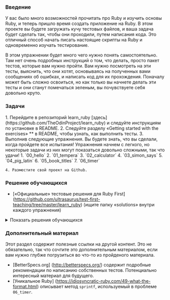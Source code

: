 ### Введение


У вас было много возможностей прочитать про Ruby и изучить основы Ruby, и теперь пришло время создать приложение на Ruby. В этом проекте вы будете загружать кучу тестовых файлов, и ваша задача будет сделать так, чтобы они проходили, путем написания кода. Это отличный способ начать писать настоящие скрипты на Ruby и одновременно изучать тестирование.

В этом упражнении будет много чего нужно понять самостоятельно. Там нет очень подробных инструкций о том, что делать, просто пакет тестов, которые вам нужно пройти. Вам нужно посмотреть на эти тесты, выяснить, что они хотят, основываясь на полученных вами сообщениях об ошибках, и написать код для их прохождения. Поначалу может быть сложно освоиться, но как только вы начнете делать эти тесты и они станут помечаться зеленым, вы почувствуете себя довольно круто.

### Задачи

<div class="lesson-content__panel" markdown="1">
    1. Перейдите в репозиторий learn_ruby [здесь] (https://github.com/TheOdinProject/learn_ruby) и следуйте инструкциям по установке в README.
    2. Следуйте разделу «Getting started with the exercises» ** в README, чтобы узнать, как выполнить тесты.
    3. Выполнив следующие упражнения. Вы будете знать, что вы сделали, когда пройдете все испытания! Упражнения начнем с легкого, но некоторые задачи из них могут показаться довольно сложными, так что удачи!
        1. `00_hello`
        2. `01_tempera`
        3. `02_calculator`
        4. `03_simon_says`
        5. `04_pig_latin`
        6. `05_book_titles`
        7. `06_timer`

    4. Разместите свой проект на Github.

</div>

### Решение обучающихся

* [«Официальные» тестовые решения для Ruby First] (https://github.com/ultrasaurus/test-first-teaching/tree/master/learn_ruby) (ищите папку «solutions» внутри каждого упражнения)

<details markdown="block">
  <summary> Показать решения обучающихся </summary>

* [Luis Rivera's solution](https://github.com/Luis846/learn_ruby)
* [Rafe Draper's solution](https://github.com/rafeDraper/learn_ruby)
* [Josh Single's solution](https://github.com/jkyereh/learn_ruby)
* [Kirubiel Shimeles' solution](https://github.com/kirubiel/learn_ruby)
* [Samuel Alonso's solution](https://github.com/samontenegro/learn_ruby)
* [George Zhu's solution](https://github.com/georgezhu11/learn_ruby)
* [Luka Salevic's solution](https://github.com/Sensanaty/learn_ruby)
* [Bola Buari's solution](https://github.com/bolah2009/learn_ruby)
* [Om Dhiraj's solution](https://github.com/odgripginger/learn_ruby)
* [Nicolas Espinoza's solution](https://github.com/nicospz/learn_ruby)
* [Braxton Lemmon's solution](https://github.com/braxtonlemmon/learn_ruby)
* [Yemre AYBEY's solution](https://github.com/YemreAybey/learn_ruby)
* [Jay Burbyga's solution](https://github.com/Jaybur1/ruby_exercises)
* [Kevin Vuong's solution](https://github.com/fffear/learn_ruby)
* [ARaut9's solution](https://github.com/ARaut9/learn_ruby)
* [Janessa Tran's solution](https://github.com/janessatran/learn_ruby)
* [Tyler Devers's solution](https://github.com/TylerDevers/learn_ruby)
* [Leonardo Vega's solution](https://github.com/leonardovega/learn_ruby)
* [Loumarven's solution](https://github.com/loumarven/learn_ruby)
* [Learnsometing's solution](https://github.com/learnsometing/learn_ruby)
* [Tommy's solution](https://github.com/Tommyisr/learn_ruby)
* [Origier's solution](https://github.com/Origier/learn_ruby)
* [Akbar's solution](https://github.com/donatelloraphael/learn_ruby)
* [Germán Gutiérrez' solution](https://github.com/sggutier/learn_ruby)
* [Eddy's solution](https://github.com/sudo-eddy/ruby-TDD)
* [Bojo's Solution](https://github.com/BojoZahariev/learn_ruby)

</details>

### Дополнительный материал

Этот раздел содержит полезные ссылки на другой контент. Это не обязательно, так что сочтите это дополнительным материалом, если вам нужно глубже погрузиться во что-то из пройденого материала.

* [BetterSpecs.org] (http://betterspecs.org/) содержит подробные рекомендации по написанию собственных тестов. Потенциально интересный материал для будущего.
* [Уникальное Ruby] (https://idiosyncratic-ruby.com/49-what-the-format.html) описывает метод `sprintf`, используемый в проблеме` 06_timer`.
